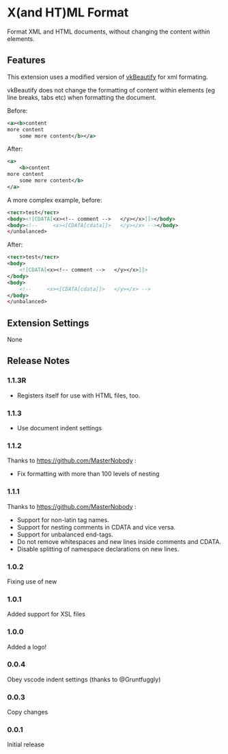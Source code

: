 # X(and HT)ML Format

Format XML and HTML documents, without changing the content within elements.

## Features

This extension uses a modified version of [vkBeautify](https://github.com/vkiryukhin/vkBeautify) for xml formating.

vkBeautify does not change the formatting of content within elements (eg line breaks, tabs etc) when formatting the document.

Before:

```xml
<a><b>content
more content
    some more content</b></a>
```

After:

```xml
<a>
	<b>content
more content
    some more content</b>
</a>
```

A more complex example, before:

```xml
<тест>test</тест>
<body><![CDATA[<x><!-- comment -->   </y></x>]]></body>
<body><!--     <x><[CDATA[cdata]]>   </y></x> --></body>
</unbalanced>
```

After:

```xml
<тест>test</тест>
<body>
	<![CDATA[<x><!-- comment -->   </y></x>]]>
</body>
<body>
	<!--     <x><[CDATA[cdata]]>   </y></x> -->
</body>
</unbalanced>
```

## Extension Settings

None

## Release Notes

### 1.1.3R

-   Registers itself for use with HTML files, too.

### 1.1.3

-   Use document indent settings

### 1.1.2

Thanks to https://github.com/MasterNobody :

-   Fix formatting with more than 100 levels of nesting

### 1.1.1

Thanks to https://github.com/MasterNobody :

-   Support for non-latin tag names.
-   Support for nesting comments in CDATA and vice versa.
-   Support for unbalanced end-tags.
-   Do not remove whitespaces and new lines inside comments and CDATA.
-   Disable splitting of namespace declarations on new lines.

### 1.0.2

Fixing use of new

### 1.0.1

Added support for XSL files

### 1.0.0

Added a logo!

### 0.0.4

Obey vscode indent settings (thanks to @Gruntfuggly)

### 0.0.3

Copy changes

### 0.0.1

Initial release
